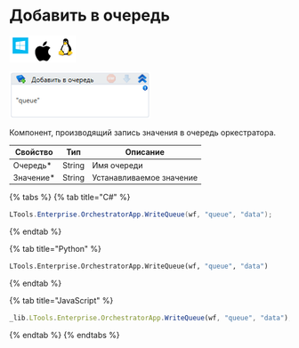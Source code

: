 # Добавить в очередь

![](<../../../../.gitbook/assets/image (815).png>)

![](<../../../../.gitbook/assets/image (375).png>)

Компонент, производящий запись значения в очередь оркестратора.



| Свойство   | Тип    | Описание                 |
| ---------- | ------ | ------------------------ |
| Очередь\*  | String | Имя очереди              |
| Значение\* | String | Устанавливаемое значение |

{% tabs %}
{% tab title="C#" %}
```csharp
LTools.Enterprise.OrchestratorApp.WriteQueue(wf, "queue", "data");
```
{% endtab %}

{% tab title="Python" %}
```python
LTools.Enterprise.OrchestratorApp.WriteQueue(wf, "queue", "data")
```
{% endtab %}

{% tab title="JavaScript" %}
```javascript
_lib.LTools.Enterprise.OrchestratorApp.WriteQueue(wf, "queue", "data");
```
{% endtab %}
{% endtabs %}
